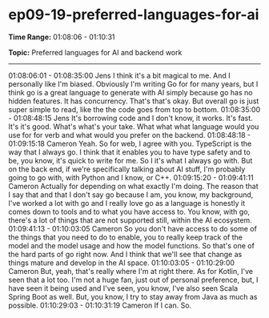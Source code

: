 # ep09-19-preferred-languages-for-ai

**Time Range:** 01:08:06 - 01:10:31

**Topic:** Preferred languages for AI and backend work

---

01:08:06:01 - 01:08:35:00
Jens
I think it's a bit magical to me. And I personally like I'm biased. Obviously I'm writing Go for for
many years, but I think go is a great language to generate with AI simply because go has no
hidden features. It has concurrency. That's that's okay. But overall go is just super simple to
read, like the the code goes from top to bottom.
01:08:35:00 - 01:08:48:15
Jens
It's borrowing code and I don't know, it works. It's fast. It's it's good. What's what's your take.
What what what language would you use for for verb and what would you prefer on the
backend.
01:08:48:18 - 01:09:15:18
Cameron
Yeah. So for web, I agree with you. TypeScript is the way that I always go. I think that it enables
you to have type safety and to be, you know, it's quick to write for me. So I it's what I always go
with. But on the back end, if we're specifically talking about AI stuff, I'm probably going to go
with, with Python and I know, or C++.
01:09:15:20 - 01:09:41:11
Cameron
Actually for depending on what exactly I'm doing. The reason that I say that and that I don't say
go because I am, you know, my background, I've worked a lot with go and I really love go as a
language is honestly it comes down to tools and to what you have access to. You know, with go,
there's a lot of things that are not supported still, within the AI ecosystem.
01:09:41:13 - 01:10:03:05
Cameron
So you don't have access to do some of the things that you need to do to enable, you to really
keep track of the model and the model usage and how the model functions. So that's one of the
hard parts of go right now. And I think that we'll see that change as things mature and develop in
the AI space.
01:10:03:05 - 01:10:29:00
Cameron
But, yeah, that's really where I'm at right there. As for Kotlin, I've seen that a lot too. I'm not a
huge fan, just out of personal preference, but, I have seen it being used and I've seen, you
know, I've also seen Scala Spring Boot as well. But, you know, I try to stay away from Java as
much as possible.
01:10:29:03 - 01:10:31:19
Cameron
If I can. So.